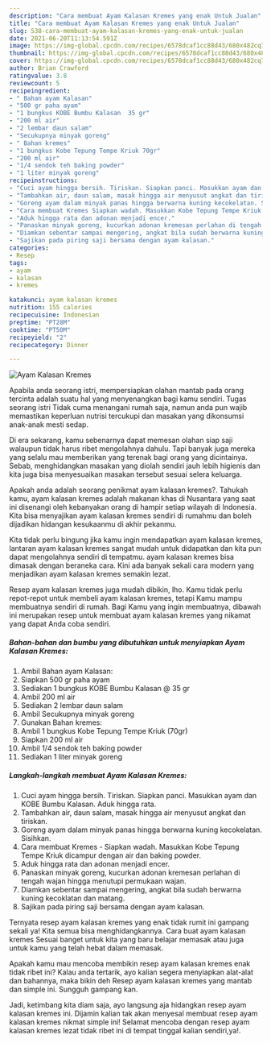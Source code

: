 ```yaml
---
description: "Cara membuat Ayam Kalasan Kremes yang enak Untuk Jualan"
title: "Cara membuat Ayam Kalasan Kremes yang enak Untuk Jualan"
slug: 538-cara-membuat-ayam-kalasan-kremes-yang-enak-untuk-jualan
date: 2021-06-20T11:13:54.591Z
image: https://img-global.cpcdn.com/recipes/6578dcaf1cc88d43/680x482cq70/ayam-kalasan-kremes-foto-resep-utama.jpg
thumbnail: https://img-global.cpcdn.com/recipes/6578dcaf1cc88d43/680x482cq70/ayam-kalasan-kremes-foto-resep-utama.jpg
cover: https://img-global.cpcdn.com/recipes/6578dcaf1cc88d43/680x482cq70/ayam-kalasan-kremes-foto-resep-utama.jpg
author: Brian Crawford
ratingvalue: 3.8
reviewcount: 5
recipeingredient:
- " Bahan ayam Kalasan"
- "500 gr paha ayam"
- "1 bungkus KOBE Bumbu Kalasan  35 gr"
- "200 ml air"
- "2 lembar daun salam"
- "Secukupnya minyak goreng"
- " Bahan kremes"
- "1 bungkus Kobe Tepung Tempe Kriuk 70gr"
- "200 ml air"
- "1/4 sendok teh baking powder"
- "1 liter minyak goreng"
recipeinstructions:
- "Cuci ayam hingga bersih. Tiriskan. Siapkan panci. Masukkan ayam dan KOBE Bumbu Kalasan. Aduk hingga rata."
- "Tambahkan air, daun salam, masak hingga air menyusut angkat dan tiriskan."
- "Goreng ayam dalam minyak panas hingga berwarna kuning kecokelatan. Sisihkan."
- "Cara membuat Kremes Siapkan wadah. Masukkan Kobe Tepung Tempe Kriuk dicampur dengan air dan baking powder."
- "Aduk hingga rata dan adonan menjadi encer."
- "Panaskan minyak goreng, kucurkan adonan kremesan perlahan di tengah wajan hingga menutupi permukaan wajan."
- "Diamkan sebentar sampai mengering, angkat bila sudah berwarna kuning kecoklatan dan matang."
- "Sajikan pada piring saji bersama dengan ayam kalasan."
categories:
- Resep
tags:
- ayam
- kalasan
- kremes

katakunci: ayam kalasan kremes 
nutrition: 155 calories
recipecuisine: Indonesian
preptime: "PT28M"
cooktime: "PT50M"
recipeyield: "2"
recipecategory: Dinner

---
```



![Ayam Kalasan Kremes](https://img-global.cpcdn.com/recipes/6578dcaf1cc88d43/680x482cq70/ayam-kalasan-kremes-foto-resep-utama.jpg)

Apabila anda seorang istri, mempersiapkan olahan mantab pada orang tercinta adalah suatu hal yang menyenangkan bagi kamu sendiri. Tugas seorang istri Tidak cuma menangani rumah saja, namun anda pun wajib memastikan keperluan nutrisi tercukupi dan masakan yang dikonsumsi anak-anak mesti sedap.

Di era  sekarang, kamu sebenarnya dapat memesan olahan siap saji walaupun tidak harus ribet mengolahnya dahulu. Tapi banyak juga mereka yang selalu mau memberikan yang terenak bagi orang yang dicintainya. Sebab, menghidangkan masakan yang diolah sendiri jauh lebih higienis dan kita juga bisa menyesuaikan masakan tersebut sesuai selera keluarga. 



Apakah anda adalah seorang penikmat ayam kalasan kremes?. Tahukah kamu, ayam kalasan kremes adalah makanan khas di Nusantara yang saat ini disenangi oleh kebanyakan orang di hampir setiap wilayah di Indonesia. Kita bisa menyajikan ayam kalasan kremes sendiri di rumahmu dan boleh dijadikan hidangan kesukaanmu di akhir pekanmu.

Kita tidak perlu bingung jika kamu ingin mendapatkan ayam kalasan kremes, lantaran ayam kalasan kremes sangat mudah untuk didapatkan dan kita pun dapat mengolahnya sendiri di tempatmu. ayam kalasan kremes bisa dimasak dengan beraneka cara. Kini ada banyak sekali cara modern yang menjadikan ayam kalasan kremes semakin lezat.

Resep ayam kalasan kremes juga mudah dibikin, lho. Kamu tidak perlu repot-repot untuk membeli ayam kalasan kremes, tetapi Kamu mampu membuatnya sendiri di rumah. Bagi Kamu yang ingin membuatnya, dibawah ini merupakan resep untuk membuat ayam kalasan kremes yang nikamat yang dapat Anda coba sendiri.

<!--inarticleads1-->

##### Bahan-bahan dan bumbu yang dibutuhkan untuk menyiapkan Ayam Kalasan Kremes:

1. Ambil  Bahan ayam Kalasan:
1. Siapkan 500 gr paha ayam
1. Sediakan 1 bungkus KOBE Bumbu Kalasan @ 35 gr
1. Ambil 200 ml air
1. Sediakan 2 lembar daun salam
1. Ambil Secukupnya minyak goreng
1. Gunakan  Bahan kremes:
1. Ambil 1 bungkus Kobe Tepung Tempe Kriuk (70gr)
1. Siapkan 200 ml air
1. Ambil 1/4 sendok teh baking powder
1. Sediakan 1 liter minyak goreng




<!--inarticleads2-->

##### Langkah-langkah membuat Ayam Kalasan Kremes:

1. Cuci ayam hingga bersih. Tiriskan. Siapkan panci. Masukkan ayam dan KOBE Bumbu Kalasan. Aduk hingga rata.
1. Tambahkan air, daun salam, masak hingga air menyusut angkat dan tiriskan.
1. Goreng ayam dalam minyak panas hingga berwarna kuning kecokelatan. Sisihkan.
1. Cara membuat Kremes - Siapkan wadah. Masukkan Kobe Tepung Tempe Kriuk dicampur dengan air dan baking powder.
1. Aduk hingga rata dan adonan menjadi encer.
1. Panaskan minyak goreng, kucurkan adonan kremesan perlahan di tengah wajan hingga menutupi permukaan wajan.
1. Diamkan sebentar sampai mengering, angkat bila sudah berwarna kuning kecoklatan dan matang.
1. Sajikan pada piring saji bersama dengan ayam kalasan.




Ternyata resep ayam kalasan kremes yang enak tidak rumit ini gampang sekali ya! Kita semua bisa menghidangkannya. Cara buat ayam kalasan kremes Sesuai banget untuk kita yang baru belajar memasak atau juga untuk kamu yang telah hebat dalam memasak.

Apakah kamu mau mencoba membikin resep ayam kalasan kremes enak tidak ribet ini? Kalau anda tertarik, ayo kalian segera menyiapkan alat-alat dan bahannya, maka bikin deh Resep ayam kalasan kremes yang mantab dan simple ini. Sungguh gampang kan. 

Jadi, ketimbang kita diam saja, ayo langsung aja hidangkan resep ayam kalasan kremes ini. Dijamin kalian tak akan menyesal membuat resep ayam kalasan kremes nikmat simple ini! Selamat mencoba dengan resep ayam kalasan kremes lezat tidak ribet ini di tempat tinggal kalian sendiri,ya!.


